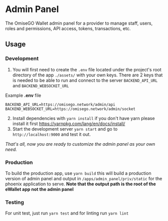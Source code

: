 # Admin Panel

The OmiseGO Wallet admin panel for a provider to manage staff, users, roles and permissions,
API access, tokens, transactions, etc.

## Usage

### Development

1. You will first need to create the `.env` file located under the project's root directory of the app `./assets/` with your own keys. There are 2 keys that is needed to be able to run and connect to the server `BACKEND_API_URL` and `BACKEND_WEBSOCKET_URL`

Example **.env** file
```
BACKEND_API_URL=https://omisego.network/admin/api
BACKEND_WEBSOCKET_URL=https://omisego.network/admin/socket
```

2. Install dependencies with `yarn install` if you don't have yarn please install it first https://yarnpkg.com/lang/en/docs/install/
3. Start the development server `yarn start` and go to `http://localhost:9000` and test it out.

_That's all, now you are ready to customize the admin panel as your own need._

### Production
To build the production app, use `yarn build` this will build a production version of admin panel and output in `/apps/admin_panel/priv/static` for the phoenix application to serve. **Note that the output path is the root of the eWallet app not the admin panel** 

### Testing
For unit test, just run `yarn test` and for linting run `yarn lint`

